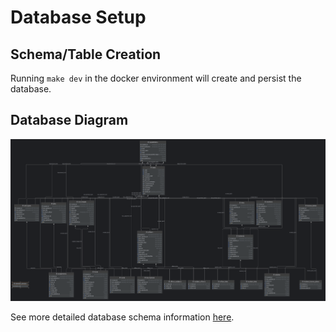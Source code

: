 # Database Setup

## Schema/Table Creation
Running `make dev` in the docker environment will create and persist the database.

## Database Diagram
![](database_relationships.Sept2023.png)

See more detailed database schema information [here](https://disman.tl/oo-docs/).
